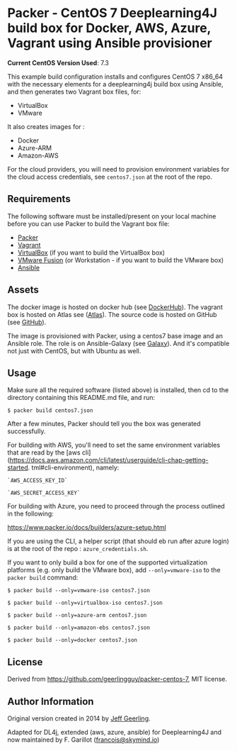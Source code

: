 # Packer - CentOS 7 Deeplearning4J build box for Docker, AWS, Azure, Vagrant using Ansible provisioner

**Current CentOS Version Used**: 7.3

This example build configuration installs and configures CentOS 7 x86_64 with
the necessary elements for a deeplearning4j build box using Ansible, and then generates two Vagrant box files, for:

  - VirtualBox
  - VMware

It also creates images for :

  - Docker
  - Azure-ARM
  - Amazon-AWS

For the cloud providers, you will need to provision environment variables for
the cloud access credentials, see `centos7.json` at the root of the repo.

## Requirements

The following software must be installed/present on your local machine before you can use Packer to build the Vagrant box file:

  - [Packer](http://www.packer.io/)
  - [Vagrant](http://vagrantup.com/)
  - [VirtualBox](https://www.virtualbox.org/) (if you want to build the VirtualBox box)
  - [VMware Fusion](http://www.vmware.com/products/fusion/) (or Workstation - if you want to build the VMware box)
  - [Ansible](http://docs.ansible.com/intro_installation.html)

## Assets

The docker image is hosted on docker hub (see [DockerHub](https://hub.docker.com/r/huitseeker/dl4j-centos7-dev-env/)). The vagrant box is hosted on Atlas see ([Atlas](https://atlas.hashicorp.com/huitseeker/boxes/dl4j-build-box)). The source code is hosted on GitHub (see [GitHub](https://atlas.hashicorp.com/huitseeker/boxes/dl4j-build-box)).


The image is provisioned with Packer, using a centos7 base image and an Ansible role. The role is on Ansible-Galaxy (see [Galaxy](https://galaxy.ansible.com/huitseeker/java_deps/)). And it's compatible not just with CentOS, but with Ubuntu as well.

## Usage

Make sure all the required software (listed above) is installed, then cd to the directory containing this README.md file, and run:

    $ packer build centos7.json

After a few minutes, Packer should tell you the box was generated successfully.

For building with AWS, you'll need to set the same environment variables that
are read by the [aws cli](https://docs.aws.amazon.com/cli/latest/userguide/cli-chap-getting-started. tml#cli-environment), namely:

    `AWS_ACCESS_KEY_ID`

    `AWS_SECRET_ACCESS_KEY`

For building with Azure, you need to proceed through the process outlined in the following:

https://www.packer.io/docs/builders/azure-setup.html

If you are using the CLI, a helper script (that should eb run after azure
login) is at the root of the repo : `azure_credentials.sh`.

If you want to only build a box for one of the supported virtualization platforms (e.g. only build the VMware box), add `--only=vmware-iso` to the `packer build` command:

    $ packer build --only=vmware-iso centos7.json

    $ packer build --only=virtualbox-iso centos7.json

    $ packer build --only=azure-arm centos7.json

    $ packer build --only=amazon-ebs centos7.json

    $ packer build --only=docker centos7.json


## License

Derived from https://github.com/geerlingguy/packer-centos-7, MIT license.

## Author Information

Original version created in 2014 by [Jeff Geerling](http://jeffgeerling.com/).

Adapted for DL4j, extended (aws, azure, ansible) for Deeplearning4J and now
maintained by F. Garillot (francois@skymind.io)
